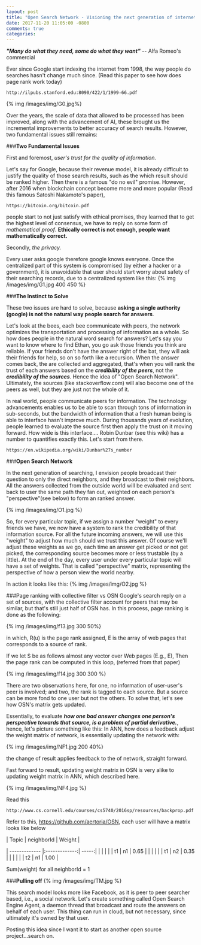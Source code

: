 ```yaml
---
layout: post
title: "Open Search Network - Visioning the next generation of internet searching"
date: 2017-11-20 11:05:00 -0800
comments: true
categories:
---
```


***"Many do what they need, some do what they want"***  --  Alfa Romeo's commercial



Ever since Google start indexing the internet from 1998, the way people do searches hasn't change much since. (Read this paper to see how does page rank work today)
```
http://ilpubs.stanford.edu:8090/422/1/1999-66.pdf
```

{% img /images/img/G0.jpg%}

Over the years, the scale of data that allowed to be processed has been improved, along with the advancement of AI, these brought us the incremental improvements to better accuracy of search results. However, two fundamental issues still remains:

###**Two Fundamental Issues**

First and foremost, *user's trust for the quality of information.*

Let's say for Google, because their revenue model, it is already difficult to justify the quality of those search results, such as the which result should be ranked higher. Then there is a famous "do no evil" promise. However, after 2016 when blockchain concept become more and more popular (Read this famous Satoshi Nakamoto's paper),
```
https://bitcoin.org/bitcoin.pdf
```
people start to not just satisfy with ethical promises, they learned that to get the highest level of consensus, we have to reply on some form of *mathematical proof*. **Ethically correct is not enough, people want mathematically correct.**

Secondly, *the privacy.*

Every user asks google therefore google knows everyone. Once the centralized part of this system is compromised (by either a hacker or a government), it is unavoidable that user should start worry about safety of their searching records, due to a centralized system like this:
{% img /images/img/G1.jpg 400 450 %}


###**The Instinct to Solve**

These two issues are hard to solve, because **asking a single authority (google) is not the natural way people search for answers**.

Let's look at the bees, each bee communicate with peers, the network optimizes the transportation and processing of information as a whole. So how does people in the natural word search for answers? Let's say you want to know where to find Ethan, you go ask those friends you think are reliable. If your friends don't have the answer right of the bat, they will ask their friends for help, so on so forth like a recursion. When the answer comes back, the are collected and aggregated, that's when you will rank the trust of each answers based on the ***credibility of the peers***, not the ***credibility of the sources***. Hence the idea of "Open Search Network". Ultimately, the sources (like stackoverflow.com) will also become one of the peers as well, but they are just not the whole of it.

In real world, people communicate peers for information. The technology advancements enables us to be able to scan through tons of information in sub-seconds, but the bandwidth of information that a fresh human being is able to interface hasn't improve much. During thousands years of evolution, people learned to evaluate the source first then apply the trust on it moving forward. How wide is this interface.... Robin Dunbar (see this wiki) has a number to quantifies exactly this. Let's start from there.
```
https://en.wikipedia.org/wiki/Dunbar%27s_number
```


###**Open Search Network**


In the next generation of searching, I envision people broadcast their question to only the direct neighbors, and they broadcast to their neighbors. All the answers collected from the outside world will be evaluated and sent back to user the same path they fan out, weighted on each person's "perspective"(see below) to form an ranked answer.

{% img /images/img/O1.jpg %}


So, for every particular topic, if we assign a number "weight" to every friends we have, we now have a system to rank the credibility of that information source. For all the future incoming answers, we will use this "weight" to adjust how much should we trust this answer. Of course we'll adjust these weights as we go, each time an answer get picked or not get picked, the corresponding source becomes more or less trustable (by a little). At the end of the day, every user under every particular topic will have a set of weights. That is called "perspective" matrix, representing the perspective of how a person view the world nearby.

In action it looks like this:
{% img /images/img/O2.jpg %}


###Page ranking with collective filter vs OSN
Google's search reply on a set of sources, with the collective filter account for peers that may be similar, but that's still just half of OSN has. In this process, page ranking is done as the following:

{% img /images/img/f13.jpg 300 50%}

in which, R(u) is the page rank assigned, E is the array of web pages that corresponds to a source of rank.

If we let S be as follows almost any vector over Web pages (E.g., E), Then the page rank can be computed in this loop, (referred from that paper)

{% img /images/img/f14.jpg 300 300 %}

There are two observations here, for one, no information of user-user's peer is involved; and two, the rank is tagged to each source. But a source can be more fond to one user but not the others. To solve that, let's see how OSN's matrix gets updated.

Essentially, to evaluate ***how one bad answer changes one person's perspective towards that source, is a problem of partial derivative.***, hence, let's picture something like this: In ANN, how does a feedback adjust the weight matrix of network, is essentially updating the network with:

{% img /images/img/NF1.jpg 200 40%}

the change of result applies feedback to the of network, straight forward.

Fast forward to result, updating weight matrix in OSN is very alike to updating weight matrix in ANN, which described here.

{% img /images/img/NF4.jpg %}

Read this
```
http://www.cs.cornell.edu/courses/cs5740/2016sp/resources/backprop.pdf
```

Refer to this, https://github.com/aertoria/OSN, each user will have a matrix looks like below

| Topic        | neighborId     | Weight  |

| ------------- |:-------------:| -----:|
|   |   |   |
| t1      | n1 | 0.65 |
|   |   |   |
| t1      | n2      |   0.35 |
|   |   |   |
| t2 | n1      |    1.00 |

Sum(weight) for all neighborId = 1



###**Pulling off**
{% img /images/img/TM.jpg %}

This search model looks more like Facebook, as it is peer to peer searcher based, i.e., a social network. Let's create something called Open Search Engine Agent, a daemon thread that broadcast and route the answers on behalf of each user. This thing can run in cloud, but not necessary, since ultimately it's owned by that user.

Posting this idea since I want it to start as another open source project...search on.
